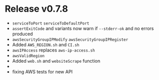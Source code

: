 # Release v0.7.8

- `serviceToPort` `serviceToDefaultPort`
- `assertExitCode` and variants now warn if `--stderr-ok` and no errors produced
- `awsSecurityGroupIPModify` `awsSecurityGroupIPRegister`
- Added `AWS_REGION.sh` and `CI.sh`
- `awsIPAccess` replaces `aws-ip-access.sh`
- `awsValidRegion`
- Added `web.sh` and `websiteScrape` function
-
- fixing AWS tests for new API
